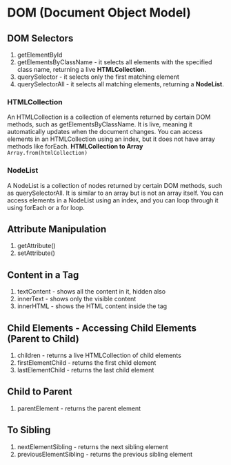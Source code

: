 # DOM (Document Object Model)
## DOM Selectors
1. getElementById
2. getElementsByClassName - it selects all elements with the specified class name, returning a live **HTMLCollection**.
3. querySelector - it selects only the first matching element
4. querySelectorAll - it selects all matching elements, returning a **NodeList**.

### HTMLCollection
An HTMLCollection is a collection of elements returned by certain DOM methods, such as getElementsByClassName. It is live, meaning it automatically updates when the document changes. You can access elements in an HTMLCollection using an index, but it does not have array methods like forEach.
**HTMLCollection to Array** ```Array.from(htmlCollection)```

### NodeList
A NodeList is a collection of nodes returned by certain DOM methods, such as querySelectorAll. It is similar to an array but is not an array itself. You can access elements in a NodeList using an index, and you can loop through it using forEach or a for loop.


## Attribute Manipulation
1. getAttribute()
2. setAttribute()

## Content in a Tag
1. textContent - shows all the content in it, hidden also
2. innerText - shows only the visible content
3. innerHTML - shows the HTML content inside the tag

## Child Elements - Accessing Child Elements (Parent to Child)
1. children - returns a live HTMLCollection of child elements
2. firstElementChild - returns the first child element
3. lastElementChild - returns the last child element

## Child to Parent
1. parentElement - returns the parent element

## To Sibling
1. nextElementSibling - returns the next sibling element
2. previousElementSibling - returns the previous sibling element